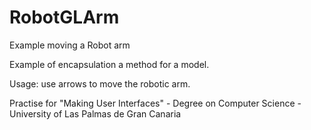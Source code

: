 # RobotGLArm
Example moving a Robot arm


Example of encapsulation a method for a model.

Usage: use arrows to move the robotic arm.

Practise for "Making User Interfaces" - Degree on Computer Science - University of Las Palmas de Gran Canaria
